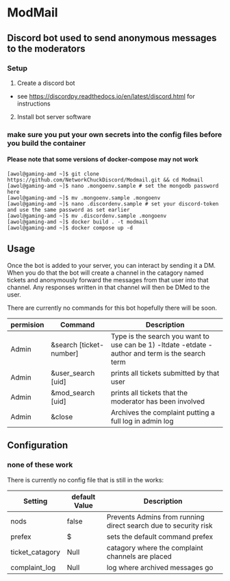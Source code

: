 # ModMail
## Discord bot used to send anonymous messages to the moderators

### Setup

1. Create a discord bot
  - see https://discordpy.readthedocs.io/en/latest/discord.html for instructions
  
2. Install bot server software
### make sure you put your own secrets into the config files before you build the container

#### Please note that some versions of docker-compose may not work

```
[awol@gaming-amd ~]$ git clone https://github.com/NetworkChuckDiscord/Modmail.git && cd Modmail
[awol@gaming-amd ~]$ nano .mongoenv.sample # set the mongodb password here
[awol@gaming-amd ~]$ mv .mongoenv.sample .mongoenv
[awol@gaming-amd ~]$ nano .discordenv.sample # set your discord-token and use the same password as set earlier
[awol@gaming-amd ~]$ mv .discordenv.sample .mongoenv
[awol@gaming-amd ~]$ docker build . -t modmail
[awol@gaming-amd ~]$ docker compose up -d
```

## Usage

Once the bot is added to your server, you can interact by sending it a DM. When you do that the bot will create a channel in the catagory named tickets and anonymously forward the messages from that user into that channel. Any responses written in that channel will then be DMed to the user.

There are currently no commands for this bot hopefully there will be soon.

| permision | Command | Description |
|-----------|---------|-------------|
| Admin | &search [ticket-number] | Type is the search you want to use can be 1) -ltdate -etdate -author and term is the search term |
| Admin | &user_search [uid] | prints all tickets submitted by that user | 
| Admin | &mod_search [uid] | prints all tickets that the moderator has been involved | 
| Admin | &close | Archives the complaint putting a full log in admin log |

## Configuration

### none of these work

There is currently no config file that is still in the works:

| Setting | default Value | Description |
|---------|---------------|-------------|
| nods | false | Prevents Admins from running direct search due to security risk |
| prefex | $ | sets the default command prefex
| ticket_catagory | Null | catagory where the complaint channels are placed | 
| complaint_log | Null |log where archived messages go |
